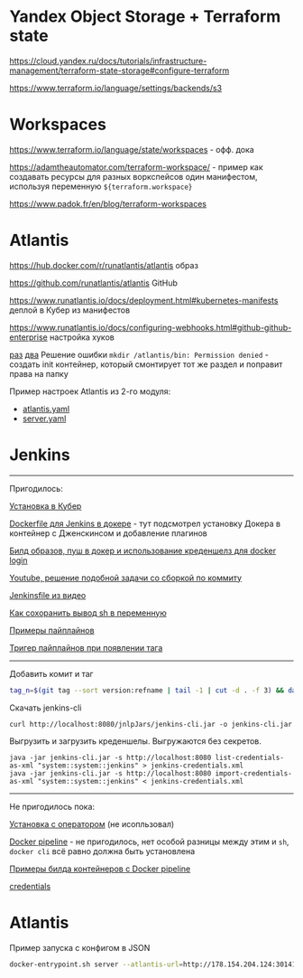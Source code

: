 # Yandex Object Storage + Terraform state

https://cloud.yandex.ru/docs/tutorials/infrastructure-management/terraform-state-storage#configure-terraform

https://www.terraform.io/language/settings/backends/s3

# Workspaces

https://www.terraform.io/language/state/workspaces - офф. дока

https://adamtheautomator.com/terraform-workspace/ - пример как создавать ресурсы для разных воркспейсов один манифестом, используя переменную `${terraform.workspace}`

https://www.padok.fr/en/blog/terraform-workspaces

# Atlantis

https://hub.docker.com/r/runatlantis/atlantis образ

https://github.com/runatlantis/atlantis GitHub

https://www.runatlantis.io/docs/deployment.html#kubernetes-manifests деплой в Кубер из манифестов

https://www.runatlantis.io/docs/configuring-webhooks.html#github-github-enterprise настройка хуков


[раз](https://stackoverflow.com/questions/43544370/kubernetes-how-to-set-volumemount-user-group-and-file-permissions)
[два](https://discuss.kubernetes.io/t/write-permissions-on-volume-mount-with-security-context-fsgroup-option/16524)
Решение ошибки `mkdir /atlantis/bin: Permission denied` - создать init контейнер, который смонтирует тот же раздел и поправит права на папку

Пример настроек Atlantis из 2-го модуля: 
- [atlantis.yaml](https://github.com/run0ut/devops-netology/blob/main/02-virt-homeworks/misc/74/atlantis.yaml)
- [server.yaml](https://github.com/run0ut/devops-netology/blob/main/02-virt-homeworks/misc/74/server/server.yaml)

# Jenkins

---

Пригодилось:

[Установка в Кубер](https://www.jenkins.io/doc/book/installing/kubernetes/#install-jenkins-with-yaml-files)

[Dockerfile для Jenkins в докере](https://github.com/jenkinsci/docker-workflow-plugin/blob/docker-workflow-1.12/demo/Dockerfile) - тут подсмотрел установку Докера в контейнер с Дженскинсом и добавление плагинов

[Билд образов, пуш в докер и использование креденшелз для docker login](https://www.liatrio.com/blog/building-with-docker-using-jenkins-pipelines)

[Youtube, решение подобной задачи со сборкой по коммиту](https://www.youtube.com/watch?v=0D_wKERZ2zo)

[Jenkinsfile из видео](https://github.com/ksemaev/project_template/tree/master/jenkinsfiles)

[Как сохоранить вывод sh в переменную](https://stackoverflow.com/questions/36547680/how-do-i-get-the-output-of-a-shell-command-executed-using-into-a-variable-from-j)

[Примеры пайплайнов](https://www.jenkins.io/doc/book/pipeline/syntax/#declarative-steps)

[Тригер пайплайнов при появлении тага](https://stackoverflow.com/questions/29742847/jenkins-trigger-build-if-new-tag-is-released)

----
Добавить комит и таг

```bash
tag_n=$(git tag --sort version:refname | tail -1 | cut -d . -f 3) && date +%s > dummy && git add . && tag_n=$((tag_n+1)) && git commit -m "tag $tag_n" && git tag v0.0.$tag_n && git push --tags origin main
```
Скачать jenkins-cli
```
curl http://localhost:8080/jnlpJars/jenkins-cli.jar -o jenkins-cli.jar
```
Выгрузить и загрузить креденшелы. Выгружаются без секретов.
```
java -jar jenkins-cli.jar -s http://localhost:8080 list-credentials-as-xml "system::system::jenkins" > jenkins-credentials.xml
java -jar jenkins-cli.jar -s http://localhost:8080 import-credentials-as-xml "system::system::jenkins" < jenkins-credentials.xml
```
---

Не пригодилось пока:

[Установка с оператором](https://jenkinsci.github.io/kubernetes-operator/docs/getting-started/latest/installing-the-operator/) (не исопльзовал)

[Docker pipeline](https://docs.cloudbees.com/docs/admin-resources/latest/plugins/docker-workflow) - не пригодилось, нет особой разницы между этим и `sh`, `docker cli` всё равно должна быть установлена

[Примеры билда контейнеров с Docker pipeline](https://www.jenkins.io/doc/book/pipeline/docker/#building-containers)

[credentials](https://citizix.com/using-jenkins-cli-to-manage-jenkins-jobs-and-credentials/)

# Atlantis

Пример запуска с конфигом в JSON
```bash
docker-entrypoint.sh server --atlantis-url=http://178.154.204.124:30141/ --var-file-allowlist=/home/atlantis --tf-download-url=https://terraform-mirror.yandexcloud.net/ --repo-config-json='{"repos":[{"id":"/.*/","allowed_overrides":["workflow"],"allow_custom_workflows":true}]}' --log-level=info 
```